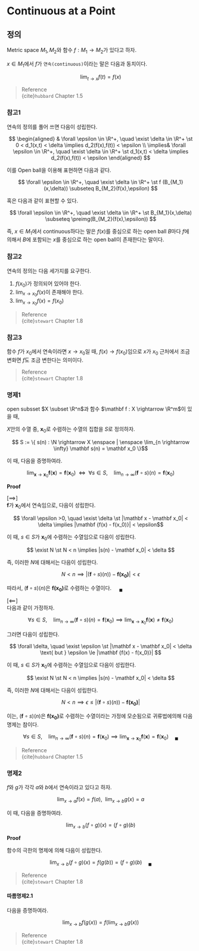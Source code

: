 # Continuous at a Point
## 정의
Metric space $M_1,M_2$와 함수 $f : M_1 \rightarrow M_2$가 있다고 하자.

$x \in M_1$에서 $f$가 `연속(continuous)`이라는 말은 다음과 동치이다.

$$ \lim_{t \rightarrow x} f(t) = f(x) $$

> Reference  
> {cite}`hubbard` Chapter 1.5

### 참고1
연속의 정의를 풀어 쓰면 다음이 성립한다.

$$ \begin{aligned} & \forall \epsilon \in \R^+, \quad \exist \delta \in \R^+ \st 0 < d_1(x,t) < \delta \implies d_2(f(x),f(t)) < \epsilon \\ \implies& \forall \epsilon \in \R^+, \quad \exist \delta \in \R^+ \st d_1(x,t) < \delta \implies d_2(f(x),f(t)) < \epsilon \end{aligned} $$

이를 Open ball을 이용해 표현하면 다음과 같다.

$$ \forall \epsilon \in \R^+, \quad \exist \delta \in \R^+ \st f (B_{M_1}(x,\delta)) \subseteq B_{M_2}(f(x),\epsilon) $$

혹은 다음과 같이 표현할 수 있다.

$$ \forall \epsilon \in \R^+, \quad \exist \delta \in \R^+ \st B_{M_1}(x,\delta) \subseteq \preimg(B_{M_2}(f(x),\epsilon)) $$


즉, $x \in M_1$에서 continuous하다는 말은 $f(x)$를 중심으로 하는 open ball $B$마다 $f$에 의해서 $B$에 포함되는 $x$를 중심으로 하는 open ball이 존재한다는 말이다.



### 참고2
연속의 정의는 다음 세가지를 요구한다.
1. $f(x_0)$가 정의되어 있어야 한다.
2. $\lim_{x \rightarrow x_0} f(x)$이 존재해야 한다.
3. $\lim_{x \rightarrow x_0} f(x) = f(x_0)$

> Reference  
> {cite}`stewart` Chapter 1.8   

### 참고3
함수 $f$가 $x_0$에서 연속이라면 $x \rightarrow x_0$일 때, $f(x) \rightarrow f(x_0)$임으로 $x$가 $x_0$ 근처에서 조금 변화면 $f$도 조금 변한다는 의미이다.

> Reference  
> {cite}`stewart` Chapter 1.8   

### 명제1
open subsset $X \subset \R^n$과 함수 $\mathbf f : X \rightarrow \R^m$이 있을 때,

$X$안의 수열 중, $\mathbf x_0$로 수렴하는 수열의 집합을 $S$로 정의하자.

$$ S := \{ s(n) : \N \rightarrow X \enspace | \enspace  \lim_{n \rightarrow \infty} \mathbf s(n) = \mathbf x_0 \}$$

이 때, 다음을 증명하여라.

$$ \lim_{\mathbf x \rightarrow \mathbf x_0} \mathbf f(\mathbf x) = \mathbf f(\mathbf x_0) \enspace \iff \enspace \forall s \in S, \quad \lim_{n \rightarrow \infty} (\mathbf f \circ s)(n) = \mathbf f(\mathbf x_0) $$

**Proof**

[$\implies$]  
$\mathbf f$가 $\mathbf x_0$에서 연속임으로, 다음이 성립한다.

$$ \forall \epsilon >0, \quad \exist \delta \st |\mathbf x - \mathbf x_0| < \delta \implies |\mathbf {f(x) - f(x_0)}| < \epsilon$$

이 때, $s \in S$가 $\mathbf x_0$에 수렴하는 수열임으로 다음이 성립한다.

$$ \exist N \st N < n \implies |s(n) - \mathbf x_0| < \delta $$

즉, 이러한 $N$에 대해서는 다음이 성립한다.

$$ N < n \implies |(\mathbf f \circ s)(n)) - \mathbf{f(x_0)}| < \epsilon $$

따라서, $(\mathbf f\circ s)(n)$은 $\mathbf{f(x_0)}$로 수렴하는 수열이다. $\quad {_\blacksquare}$

[$\impliedby$]  
다음과 같이 가정하자.

$$\forall s \in S, \quad \lim_{n \rightarrow \infty} (\mathbf f \circ s)(n) = \mathbf f(\mathbf x_0) \implies \lim_{\mathbf x \rightarrow \mathbf x_0} \mathbf f(\mathbf x) \neq \mathbf f(\mathbf x_0)$$

그러면 다음이 성립한다.

$$ \forall \delta, \quad \exist \epsilon \st |\mathbf x - \mathbf x_0| < \delta \text{ but } \epsilon \le |\mathbf {f(x) - f(x_0)}|   $$

이 때, $s \in S$가 $\mathbf x_0$에 수렴하는 수열임으로 다음이 성립한다.

$$ \exist N \st N < n \implies |s(n) - \mathbf x_0| < \delta $$

즉, 이러한 $N$에 대해서는 다음이 성립한다.

$$ N < n \implies \epsilon \le |(\mathbf f \circ s)(n)) - \mathbf{f(x_0)}|  $$

이는, $(\mathbf f\circ s)(n)$은 $\mathbf{f(x_0)}$로 수렴하는 수열이라는 가정에 모순됨으로 귀류법에의해 다음 명제는 참이다.

$$\forall s \in S, \quad \lim_{n \rightarrow \infty} (\mathbf f \circ s)(n) = \mathbf f(\mathbf x_0) \implies \lim_{\mathbf x \rightarrow \mathbf x_0} \mathbf f(\mathbf x) = \mathbf f(\mathbf x_0) \quad {_\blacksquare}$$

> Reference  
> {cite}`hubbard` Chapter 1.5

### 명제2
$f$와 $g$가 각각 $a$와 $b$에서 연속이라고 있다고 하자.

$$\lim_{x \rightarrow a} f(x) = f(a), \enspace \lim_{x \rightarrow b} g(x) = a$$

이 때, 다음을 증명하여라.

$$ \lim_{x \rightarrow b} (f \circ g)(x) = (f \circ g)(b)$$

**Proof**

함수의 극한의 명제에 의해 다음이 성립한다.

$$ \lim_{x \rightarrow b} (f \circ g)(x) = f(g(b)) = (f \circ g)(b)  \quad {_\blacksquare}$$

> Reference  
> {cite}`stewart` Chapter 1.8   

#### 따름명제2.1
다음을 증명하여라.

$$ \lim_{x \rightarrow b} f(g(x)) = f(\lim_{x \rightarrow b} g(x))$$

> Reference  
> {cite}`stewart` Chapter 1.8   